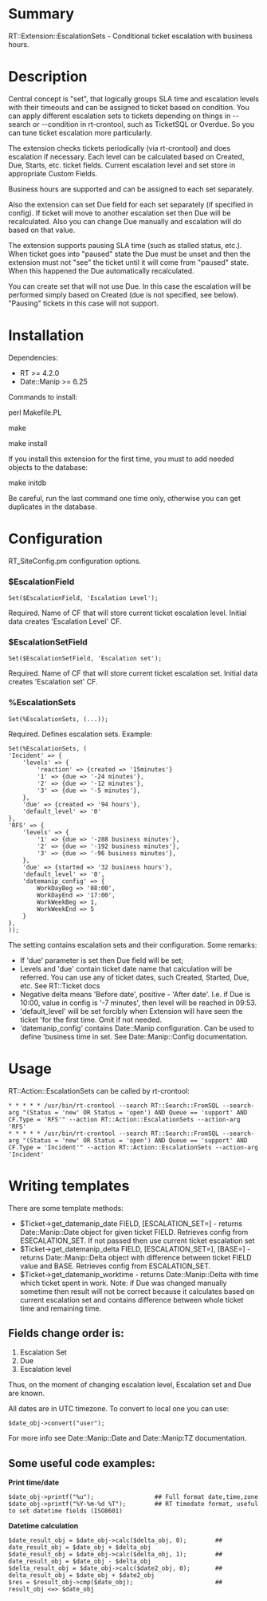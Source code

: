 # Summary

RT::Extension::EscalationSets - Conditional ticket escalation with business hours.

# Description

Central concept is "set", that logically groups SLA time and escalation levels
with their timeouts and can be assigned to ticket based on condition. You can
apply different escalation sets to tickets depending on things in --search or
--condition in rt-crontool, such as TicketSQL or Overdue. So you can tune
ticket escalation more particularly.

The extension checks tickets periodically (via rt-crontool) and does escalation
if necessary. Each level can be calculated based on Created, Due, Starts, etc.
ticket fields. Current escalation level and set store in appropriate Custom
Fields.

Business hours are supported and can be assigned to each set separately.

Also the extension can set Due field for each set separately (if specified in
config). If ticket will move to another escalation set then Due will be
recalculated. Also you can change Due manually and escalation will do based on
that value.

The extension supports pausing SLA time (such as stalled status, etc.). When
ticket goes into "paused" state the Due must be unset and then the extension
must not "see" the ticket until it will come from "paused" state. When this
happened the Due automatically recalculated.

You can create set that will not use Due. In this case the escalation will be
performed simply based on Created (due is not specified, see below). "Pausing"
tickets in this case will not support.

# Installation

Dependencies:

* RT >= 4.2.0
* Date::Manip >= 6.25

Commands to install:

  perl Makefile.PL

  make
  
  make install

If you install this extension for the first time, you must to add needed objects
to the database:

  make initdb

Be careful, run the last command one time only, otherwise you can get duplicates
in the database.

# Configuration

RT_SiteConfig.pm configuration options.

### $EscalationField

```
Set($EscalationField, 'Escalation Level');
```

Required. Name of CF that will store current ticket escalation level. Initial
data creates 'Escalation Level' CF.

### $EscalationSetField

```
Set($EscalationSetField, 'Escalation set');
```

Required. Name of CF that will store current ticket escalation set. Initial data
creates 'Escalation set' CF.

### %EscalationSets

```
Set(%EscalationSets, (...));
```

Required. Defines escalation sets.
Example:

```
Set(%EscalationSets, (
'Incident' => {
    'levels' => {
        'reaction' => {created => '15minutes'}
        '1' => {due => '-24 minutes'},
        '2' => {due => '-12 minutes'},
        '3' => {due => '-5 minutes'},
    },
    'due' => {created => '94 hours'},
    'default_level' => '0'
},
'RFS' => {
    'levels' => {
        '1' => {due => '-288 business minutes'},
        '2' => {due => '-192 business minutes'},
        '3' => {due => '-96 business minutes'},
    },
    'due' => {started => '32 business hours'},
    'default_level' => '0',
    'datemanip_config' => {
        WorkDayBeg => '08:00',
        WorkDayEnd => '17:00',
        WorkWeekBeg => 1,
        WorkWeekEnd => 5
    }
},
));
```

The setting contains escalation sets and their configuration. Some remarks:

* If 'due' parameter is set then Due field will be set;
* Levels and 'due' contain ticket date name that calculation will be referred.
  You can use any of ticket dates, such Created, Started, Due, etc. See
  RT::Ticket docs
* Negative delta means 'Before date', positive - 'After date'. I.e. if Due is
  10:00, value in config is '-7 minutes', then level will be reached in 09:53.
* 'default_level' will be set forcibly when Extension will have seen the ticket
  'for the first time. Omit if not needed.
* 'datemanip_config' contains Date::Manip configuration. Can be used to define
  'business time in set. See Date::Manip::Config documentation.

# Usage

RT::Action::EscalationSets can be called by rt-crontool:


```
* * * * * /usr/bin/rt-crontool --search RT::Search::FromSQL --search-arg "(Status = 'new' OR Status = 'open') AND Queue == 'support' AND CF.Type = 'RFS'" --action RT::Action::EscalationSets --action-arg 'RFS'
* * * * * /usr/bin/rt-crontool --search RT::Search::FromSQL --search-arg "(Status = 'new' OR Status = 'open') AND Queue == 'support' AND CF.Type = 'Incident'" --action RT::Action::EscalationSets --action-arg 'Incident'
```

# Writing templates

There are some template methods:

* $Ticket->get_datemanip_date FIELD, [ESCALATION_SET=<current>] - returns
  Date::Manip::Date object for given ticket FIELD. Retrieves config from
  ESECALATION_SET. If not passed then use current ticket escalation set
* $Ticket->get_datemanip_delta FIELD, [ESCALATION_SET=<current>], [BASE=<now>] - returns
  Date::Manip::Delta object with difference between ticket FIELD value and BASE.
  Retrieves config from ESCALATION_SET. 
* $Ticket->get_datemanip_worktime - returns Date::Manip::Delta with time which ticket 
  spent in work. Note: if Due was changed manually sometime then result will
  not be correct because it calculates based on current escalation set and 
  contains difference between whole ticket time and remaining time.

## Fields change order is:

1. Escalation Set
2. Due
3. Escalation level

Thus, on the moment of changing escalation level, Escalation set and Due are known.

All dates are in UTC timezone. To convert to local one you can use:

```
$date_obj->convert("user");
```

For more info see Date::Manip::Date and Date::Manip:TZ documentation.

## Some useful code examples:

**Print time/date**

```
$date_obj->printf("%u");                 ## Full format date,time,zone
$date_obj->printf("%Y-%m-%d %T");        ## RT timedate format, useful to set datetime fields (ISO8601)
```

**Datetime calculation**

```
$date_result_obj = $date_obj->calc($delta_obj, 0);        ## date_result_obj = $date_obj + $delta_obj
$date_result_obj = $date_obj->calc($delta_obj, 1);        ## date_result_obj = $date_obj - $delta_obj
$delta_result_obj = $date_obj->calc($date2_obj, 0);       ## delta_result_obj = $date_obj + $date2_obj
$res = $result_obj->cmp($date_obj);                       ## result_obj <=> $date_obj
```
